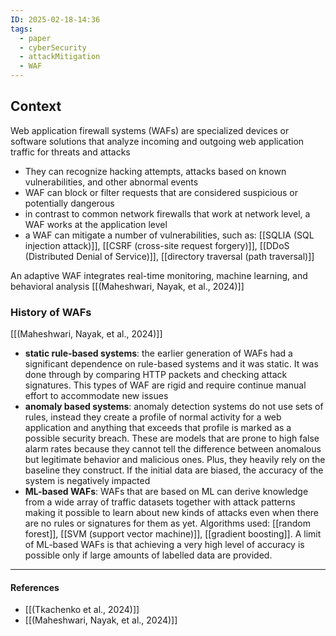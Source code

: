 ```yaml
---
ID: 2025-02-18-14:36
tags:
  - paper
  - cyberSecurity
  - attackMitigation
  - WAF
---
```

## Context

Web application firewall systems (WAFs) are specialized devices or software solutions that analyze incoming and outgoing web application traffic for threats and attacks
- They can recognize hacking attempts, attacks based on known vulnerabilities, and other abnormal events
- WAF can block or filter requests that are considered suspicious or potentially dangerous
- in contrast to common network firewalls that work at network level, a WAF works at the application level
- a WAF can mitigate a number of vulnerabilities, such as: [[SQLIA (SQL injection attack)]], [[CSRF (cross-site request forgery)]], [[DDoS (Distributed Denial of Service)]], [[directory traversal (path traversal)]]

An adaptive WAF integrates real-time monitoring, machine learning, and behavioral analysis [[(Maheshwari, Nayak, et al., 2024)]]

### History of WAFs

[[(Maheshwari, Nayak, et al., 2024)]]
- **static rule-based systems**: the earlier generation of WAFs had a significant dependence on rule-based systems and it was static. It was done through by comparing HTTP packets and checking attack signatures. This types of WAF are rigid and require continue manual effort to accommodate new issues
- **anomaly based systems**: anomaly detection systems do not use sets of rules, instead they create a profile of normal activity for a web application and anything that exceeds that profile is marked as a possible security breach. These are models that are prone to high false alarm rates because they cannot tell the difference between anomalous but legitimate behavior and malicious ones. Plus, they heavily rely on the baseline they construct. If the initial data are biased, the accuracy of the system is negatively impacted
- **ML-based WAFs**: WAFs that are based on ML can derive knowledge from a wide array of traffic datasets together with attack patterns making it possible to learn about new kinds of attacks even when there are no rules or signatures for them as yet. Algorithms used: [[random forest]], [[SVM (support vector machine)]], [[gradient boosting]]. A limit of ML-based WAFs is that achieving a very high level of accuracy is possible only if large amounts of labelled data are provided.
 
---
#### References
- [[(Tkachenko et al., 2024)]]
- [[(Maheshwari, Nayak, et al., 2024)]]
